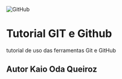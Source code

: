 ![GitHub](https://img.shields.io/github/license/Kaio200/git-e-github)
# Tutorial GIT e Github
tutorial de uso das ferramentas Git e GitHub
## Autor Kaio Oda Queiroz
